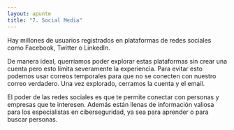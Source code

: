 ```yaml
---
layout: apunte
title: "7. Social Media"
---
```


Hay millones de usuarios registrados en plataformas de redes sociales como Facebook, Twitter o LinkedIn.

De manera ideal, querríamos poder explorar estas plataformas sin crear una cuenta pero esto limita severamente la experiencia. Para evitar esto podemos usar correos temporales para que no se conecten con nuestro correo verdadero. Una vez explorado, cerramos la cuenta y el email.

El poder de las redes sociales es que te permite conectar con personas y empresas que te interesen. Además están llenas de información valiosa para los especialistas en ciberseguridad, ya sea para aprender o para buscar personas.